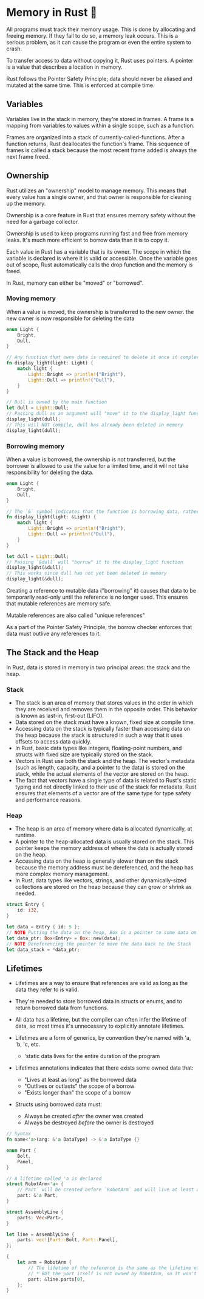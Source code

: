 # Memory in Rust 🦀

All programs must track their memory usage. This is done by allocating and freeing memory. If they fail to do so, a memory leak occurs. This is a serious problem, as it can cause the program or even the entire system to crash.

To transfer access to data without copying it, Rust uses pointers. A pointer is a value that describes a location in memory.

Rust follows the Pointer Safety Principle; data should never be aliased and mutated at the same time. This is enforced at compile time.

## Variables

Variables live in the stack in memory, they're stored in frames. A frame is a mapping from variables to values within a single scope, such as a function.

Frames are organized into a stack of currently-called-functions. After a function returns, Rust deallocates the function's frame. This sequence of frames is called a stack because the most recent frame added is always the next frame freed.

## Ownership

Rust utilizes an "ownership" model to manage memory. This means that every value has a single owner, and that owner is responsible for cleaning up the memory.

Ownership is a core feature in Rust that ensures memory safety without the need for a garbage collector.

Ownership is used to keep programs running fast and free from memory leaks. It's much more efficient to borrow data than it is to copy it.

Each value in Rust has a variable that is its owner. The scope in which the variable is declared is where it is valid or accessible. Once the variable goes out of scope, Rust automatically calls the drop function and the memory is freed.

In Rust, memory can either be "moved" or "borrowed".

### Moving memory

When a value is moved, the ownership is transferred to the new owner. the new owner is now responsible for deleting the data

```rust
enum Light {
    Bright,
    Dull,
}

// Any function that owns data is required to delete it once it completes, this means that light will be deleted in memory once the function finishes
fn display_light(light: Light) {
    match light {
        Light::Bright => println!("Bright"),
        Light::Dull => println!("Dull"),
    }
}

// Dull is owned by the main function
let dull = Light::Dull;
// Passing dull as an argument will "move" it to the display_light function
display_light(dull);
// This will NOT compile, dull has already been deleted in memory
display_light(dull);
```

### Borrowing memory

When a value is borrowed, the ownership is not transferred, but the borrower is allowed to use the value for a limited time, and it will not take responsibility for deleting the data.

```rust
enum Light {
    Bright,
    Dull,
}

// The `&` symbol indicates that the function is borrowing data, rather than taking ownership of it
fn display_light(light: &Light) {
    match light {
        Light::Bright => println!("Bright"),
        Light::Dull => println!("Dull"),
    }
}

let dull = Light::Dull;
// Passing `&dull` will "borrow" it to the display_light function
display_light(&dull);
// This works since dull has not yet been deleted in memory
display_light(&dull);
```

Creating a reference to mutable data ("borrowing" it) causes that data to be temporarily read-only until the reference is no longer used. This ensures that mutable references are memory safe.

Mutable references are also called "unique references"

As a part of the Pointer Safety Principle, the borrow checker enforces that data must outlive any references to it.

## The Stack and the Heap

In Rust, data is stored in memory in two principal areas: the stack and the heap.

### Stack

- The stack is an area of memory that stores values in the order in which they are received and removes them in the opposite order. This behavior is known as last-in, first-out (LIFO).
- Data stored on the stack must have a known, fixed size at compile time.
- Accessing data on the stack is typically faster than accessing data on the heap because the stack is structured in such a way that it uses offsets to access data quickly.
- In Rust, basic data types like integers, floating-point numbers, and structs with fixed size are typically stored on the stack.
- Vectors in Rust use both the stack and the heap. The vector's metadata (such as length, capacity, and a pointer to the data) is stored on the stack, while the actual elements of the vector are stored on the heap.
- The fact that vectors have a single type of data is related to Rust's static typing and not directly linked to their use of the stack for metadata. Rust ensures that elements of a vector are of the same type for type safety and performance reasons.

### Heap

- The heap is an area of memory where data is allocated dynamically, at runtime.
- A pointer to the heap-allocated data is usually stored on the stack. This pointer keeps the memory address of where the data is actually stored on the heap.
- Accessing data on the heap is generally slower than on the stack because the memory address must be dereferenced, and the heap has more complex memory management.
- In Rust, data types like vectors, strings, and other dynamically-sized collections are stored on the heap because they can grow or shrink as needed.

```rust
struct Entry {
    id: i32,
}

let data = Entry { id: 5 };
// NOTE Putting the data on the heap, Box is a pointer to some data on the heap
let data_ptr: Box<Entry> = Box::new(data);
// NOTE Dereferencing the pointer to move the data back to the Stack
let data_stack = *data_ptr;
```

## Lifetimes

- Lifetimes are a way to ensure that references are valid as long as the data they refer to is valid.
- They're needed to store borrowed data in structs or enums, and to return borrowed data from functions.
- All data has a lifetime, but the compiler can often infer the lifetime of data, so most times it's unnecessary to explicitly annotate lifetimes.
- Lifetimes are a form of generics, by convention they're named with 'a, 'b, 'c, etc.

  - 'static data lives for the entire duration of the program

- Lifetimes annotations indicates that there exists some owned data that:
  - "Lives at least as long" as the borrowed data
  - "Outlives or outlasts" the scope of a borrow
  - "Exists longer than" the scope of a borrow
- Structs using borrowed data must:
  - Always be created _after_ the owner was created
  - Always be destroyed _before_ the owner is destroyed

```rust
// Syntax
fn name<'a>(arg: &'a DataType) -> &'a DataType {}

enum Part {
    Bolt,
    Panel,
}

// A lifetime called 'a is declared
struct RobotArm<'a> {
    // Part` will be created before `RobotArm` and will live at least as long as `RobotArm`
    part: &'a Part,
}

struct AssemblyLine {
    parts: Vec<Part>,
}

let line = AssemblyLine {
    parts: vec![Part::Bolt, Part::Panel],
};

{
    let arm = RobotArm {
        // The lifetime of the reference is the same as the lifetime of the AssemblyLine
        // * BUT the part itself is not owned by RobotArm, so it won't be deleted when RobotArm is dropped
        part: &line.parts[0],
    };
}
```
